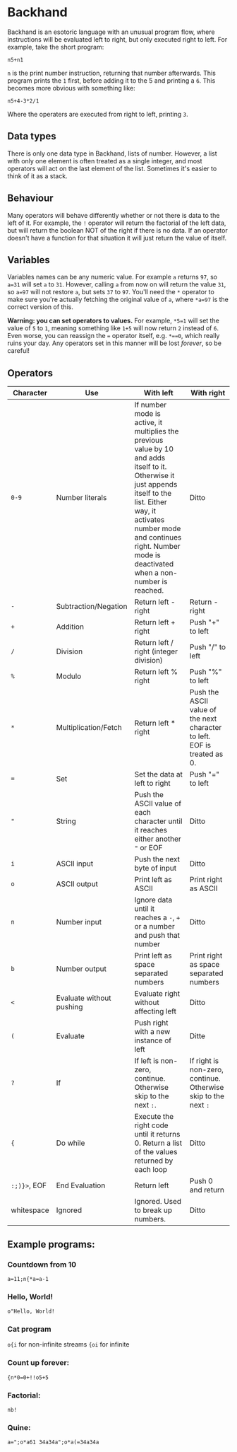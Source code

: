 # Backhand

Backhand is an esotoric language with an unusual program flow, where instructions will be evaluated left to right, but only executed right to left. For example, take the short program:

`n5+n1`

`n` is the print number instruction, returning that number afterwards. This program prints the `1` first, before adding it to the 5 and printing a `6`. This becomes more obvious with something like:

`n5+4-3*2/1`

Where the operaters are executed from right to left, printing `3`.

## Data types
There is only one data type in Backhand, lists of number. However, a list with only one element is often treated as a single integer, and most operators will act on the last element of the list. Sometimes it's easier to think of it as a stack.

## Behaviour
Many operators will behave differently whether or not there is data to the left of it. For example, the `!` operator will return the factorial of the left data, but will return the boolean NOT of the right if there is no data. If an operator doesn't have a function for that situation it will just return the value of itself.

## Variables
Variables names can be any numeric value. For example `a` returns `97`, so `a=31` will set `a` to `31`. However, calling `a` from now on will return the value `31`, so `a=97` will not restore `a`, but sets `37` to `97`. You'll need the `*` operator to make sure you're actually fetching the original value of `a`, where `*a=97` is the correct version of this. 

**Warning: you can set operators to values.** For example, `*5=1` will set the value of `5` to `1`, meaning something like `1+5` will now return `2` instead of `6`. Even worse, you can reassign the `=` operator itself, e.g. `*==0`, which really ruins your day. Any operators set in this manner will be lost *forever*, so be careful!

## Operators

| Character | Use |  With left | With right |
|---|---|---|---|
| `0-9` | Number literals | If number mode is active, it multiplies the previous value by 10 and adds itself to it. Otherwise it just appends itself to the list. Either way, it activates number mode and continues right. Number mode is deactivated when a non-number is reached. | Ditto |
| `-` | Subtraction/Negation | Return left - right | Return -right |
| `+` | Addition | Return left + right | Push "+" to left |
| `/` | Division | Return left / right (integer division) | Push "/" to left |
| `%` | Modulo | Return left % right | Push "%" to left |
| `*` | Multiplication/Fetch | Return left * right | Push the ASCII value of the next character to left. EOF is treated as 0. |
| `=` | Set | Set the data at left to right |  Push "=" to left |
| `"` | String | Push the ASCII value of each character until it reaches either another `"` or EOF | Ditto |
| `i` | ASCII input | Push the next byte of input | Ditto |
| `o` | ASCII output | Print left as ASCII | Print right as ASCII |
| `n` | Number input | Ignore data until it reaches a `-`, `+` or a number and push that number | Ditto |
| `b` | Number output | Print left as space separated numbers | Print right as space separated numbers |
| `<` | Evaluate without pushing | Evaluate right without affecting left | Ditto |
| `(` | Evaluate | Push right with a new instance of left | Ditte |
| `?` | If | If left is non-zero, continue. Otherwise skip to the next `:`. | If right is non-zero, continue. Otherwise skip to the next `:` |
| `{` | Do while | Execute the right code until it returns 0. Return a list of the values returned by each loop | Ditto |
| `:;)}>`, EOF | End Evaluation | Return left | Push 0 and return |
| whitespace | Ignored | Ignored. Used to break up numbers. | Ditto |


## Example programs:

### Countdown from 10
`a=11;n{*a=a-1`

### Hello, World!
`o"Hello, World!`

### Cat program
`o{i` for non-infinite streams
`{oi` for infinite

### Count up forever:
`{n*0=0+!!o5+5`

### Factorial:
`nb!`

### Quine:
`a=";o*a61 34a34a";o*a(=34a34a`

